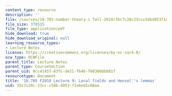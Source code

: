 ```yaml
---
content_type: resource
description: ''
file: /courses/18-785-number-theory-i-fall-2019/35c7c28c23ccc5dbd95371ebeb5c68ea_MIT18_785F19_lec9.pdf
file_size: 378515
file_type: application/pdf
hide_download: true
hide_download_original: null
learning_resource_types:
- Lecture Notes
license: https://creativecommons.org/licenses/by-nc-sa/4.0/
ocw_type: OCWFile
parent_title: Lecture Notes
parent_type: CourseSection
parent_uid: 0cc41457-83fc-de21-f646-f683066b881f
resourcetype: Document
title: '18.785 F2019 Lecture 9: Local fields and Hensel''s lemmas'
uid: 35c7c28c-23cc-c5db-d953-71ebeb5c68ea
---
```

